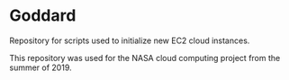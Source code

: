 # Goddard
Repository for scripts used to initialize new EC2 cloud instances.

This repository was used for the NASA cloud computing project from the summer of 2019.
